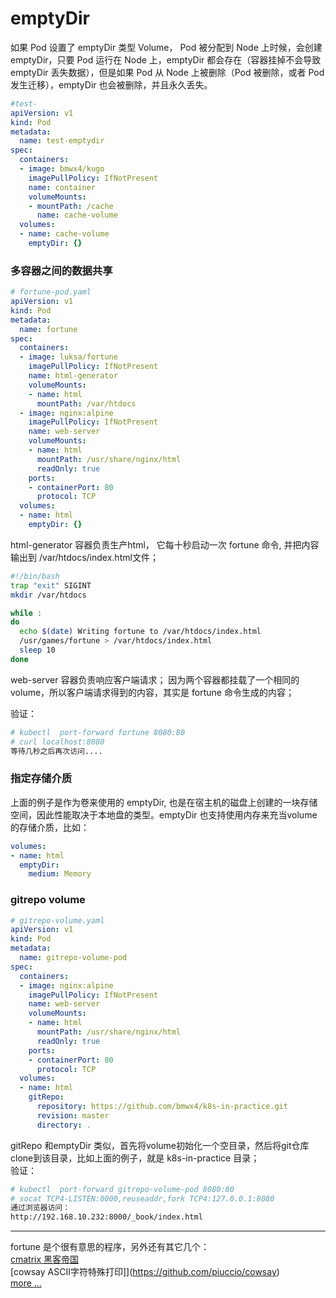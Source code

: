 # emptyDir
如果 Pod 设置了 emptyDir 类型 Volume， Pod 被分配到 Node 上时候，会创建 emptyDir，只要 Pod 运行在 Node 上，emptyDir 都会存在（容器挂掉不会导致 emptyDir 丢失数据），但是如果 Pod 从 Node 上被删除（Pod 被删除，或者 Pod 发生迁移），emptyDir 也会被删除，并且永久丢失。

```yaml
#test-
apiVersion: v1
kind: Pod
metadata:
  name: test-emptydir
spec:
  containers:
  - image: bmwx4/kugo
    imagePullPolicy: IfNotPresent
    name: container
    volumeMounts:
    - mountPath: /cache
      name: cache-volume
  volumes:
  - name: cache-volume
    emptyDir: {}
```

### 多容器之间的数据共享

```yaml
# fortune-pod.yaml
apiVersion: v1
kind: Pod
metadata:
  name: fortune
spec:
  containers:
  - image: luksa/fortune
    imagePullPolicy: IfNotPresent
    name: html-generator
    volumeMounts:
    - name: html
      mountPath: /var/htdocs
  - image: nginx:alpine
    imagePullPolicy: IfNotPresent
    name: web-server
    volumeMounts:
    - name: html
      mountPath: /usr/share/nginx/html
      readOnly: true
    ports:
    - containerPort: 80
      protocol: TCP
  volumes:
  - name: html
    emptyDir: {}
```
html-generator 容器负责生产html， 它每十秒启动一次 fortune 命令,
并把内容输出到 /var/htdocs/index.html文件；
```bash
#!/bin/bash
trap "exit" SIGINT
mkdir /var/htdocs

while :
do
  echo $(date) Writing fortune to /var/htdocs/index.html
  /usr/games/fortune > /var/htdocs/index.html
  sleep 10
done
```
web-server 容器负责响应客户端请求；
因为两个容器都挂载了一个相同的volume，所以客户端请求得到的内容，其实是 fortune 命令生成的内容；

验证：
```bash
# kubectl  port-forward fortune 8080:80
# curl localhost:8080
等待几秒之后再次访问....
```
### 指定存储介质
上面的例子是作为卷来使用的 emptyDir, 也是在宿主机的磁盘上创建的一块存储空间，因此性能取决于本地盘的类型。emptyDir 也支持使用内存来充当volume的存储介质，比如：
```yaml
volumes:
- name: html
  emptyDir:
    medium: Memory
```

### gitrepo volume

```yaml
# gitrepo-volume.yaml
apiVersion: v1
kind: Pod
metadata:
  name: gitrepo-volume-pod
spec:
  containers:
  - image: nginx:alpine
    imagePullPolicy: IfNotPresent
    name: web-server
    volumeMounts:
    - name: html
      mountPath: /usr/share/nginx/html
      readOnly: true
    ports:
    - containerPort: 80
      protocol: TCP
  volumes:
  - name: html
    gitRepo:
      repository: https://github.com/bmwx4/k8s-in-practice.git
      revision: master
      directory: .
```
gitRepo 和emptyDir 类似，首先将volume初始化一个空目录，然后将git仓库clone到该目录，比如上面的例子，就是 k8s-in-practice 目录；  
验证：
```bash
# kubectl  port-forward gitrepo-volume-pod 8080:80
# socat TCP4-LISTEN:8000,reuseaddr,fork TCP4:127.0.0.1:8080  
通过浏览器访问：
http://192.168.10.232:8000/_book/index.html
```

-----------
fortune 是个很有意思的程序，另外还有其它几个：  
[cmatrix 黑客帝国](https://github.com/abishekvashok/cmatrix)  
[cowsay ASCII字符特殊打印]](https://github.com/piuccio/cowsay)  
[more ...](https://www.binarytides.com/linux-fun-commands/)
